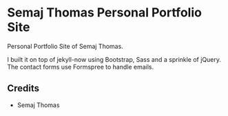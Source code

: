 # Semaj Thomas Personal Portfolio Site

Personal Portfolio Site of Semaj Thomas.

I built it on top of jekyll-now using Bootstrap, Sass and a sprinkle of jQuery. The contact forms use Formspree to handle emails.


## Credits

- Semaj Thomas

